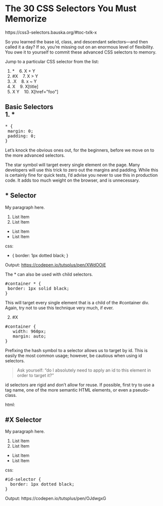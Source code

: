 <h1>The 30 CSS Selectors You Must Memorize</h1>
https://css3-selectors.bauska.org/#toc-txlk-x

<p>So you learned the base id, class, and descendant selectors—and then called it a day? If so, you’re missing out on an enormous level of flexibility. You owe it to yourself to commit these advanced CSS selectors to memory.</p>

<p>Jump to a particular CSS selector from the list:</p>

1. &ast; &nbsp;&nbsp;				6. X + Y
2. #X	 &nbsp;&nbsp;				7. X > Y
3. .X	&nbsp;&nbsp;				8. x ~ Y
4. X	&nbsp;&nbsp;				9. X[title]
5. X Y	&nbsp;&nbsp;				10. X[href="foo"]

<h2>Basic Selectors<br>
1. &ast;</h2>

<pre>
* {
 margin: 0;
 padding: 0;
}
</pre>

<p>Let’s knock the obvious ones out, for the beginners, before we move on to the more advanced selectors.</p>

The star symbol will target every single element on the page. Many developers will use this trick to zero out the margins and padding. While this is certainly fine for quick tests, I’d advise you never to use this in production code. It adds too much weight on the browser, and is unnecessary.

<h2>* Selector</h2>

<p> My paragraph here. </p>

<ol>
  <li> List Item</li>
  <li> List Item</li>
</ol>

<ul>
  <li> List Item</li>
  <li> List Item</li>
</ul>  

css:
* { 
  border: 1px dotted black; 
}

Output: https://codepen.io/tutsplus/pen/XWdOOjE

The * can also be used with child selectors.
<pre>
#container * {
 border: 1px solid black;
}
</pre>
This will target every single element that is a child of the #container div. Again, try not to use this technique very much, if ever.

2. #X
<pre>
#container {
   width: 960px;
   margin: auto;
}
</pre>
Prefixing the hash symbol to a selector allows us to target by id. This is easily the most common usage; however, be cautious when using id selectors.

<blockquote>
Ask yourself: “do I absolutely need to apply an id to this element in order to target it?”
</blockquote>
id selectors are rigid and don’t allow for reuse. If possible, first try to use a tag name, one of the more semantic HTML elements, or even a pseudo-class.

html:
<h2>#X Selector</h2>

<div id="id-selector">
   <p> My paragraph here. </p>
   <ol>
      <li> List Item</li>
      <li> List Item</li>
   </ol>

   <ul>
      <li> List Item</li>
      <li> List Item</li>
   </ul>   
</div>
css:
<pre>
#id-selector {
  border: 1px dotted black; 
}
</pre>
Output: https://codepen.io/tutsplus/pen/OJdwgxG



